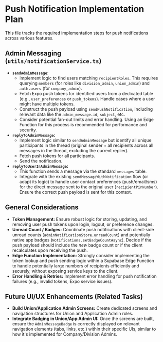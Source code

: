 # Push Notification Implementation Plan

This file tracks the required implementation steps for push notifications across various features.

## Admin Messaging (`utils/notificationService.ts`)

- **`sendAdminMessage`:**
  - Implement logic to find users matching `recipientRoles`. This requires querying `members` (for roles like `division_admin`, `union_admin`) and `auth.users` (for `company_admin`).
  - Fetch Expo push tokens for identified users from a dedicated table (e.g., `user_preferences` or `push_tokens`). Handle cases where a user might have multiple tokens.
  - Construct the push payload using `sendPushNotification`, including relevant data like the `admin_message.id`, `subject`, etc.
  - Consider potential fan-out limits and error handling. Using an Edge Function for this process is recommended for performance and security.
- **`replyToAdminMessage`:**
  - Implement logic similar to `sendAdminMessage` but identify all unique participants in the thread (original sender + all recipients across all messages in the thread, excluding the current replier).
  - Fetch push tokens for all participants.
  - Send the notification.
- **`replyToUserInAdminMessage`:**
  - This function sends a message via the standard `messages` table.
  - Integrate with the existing `sendMessageWithNotification` flow (or adapt its logic) to handle user contact preferences (push/email/sms) for the direct message sent to the original user (`recipientPinNumber`). Ensure the correct push payload is sent for this context.

## General Considerations

- **Token Management:** Ensure robust logic for storing, updating, and removing user push tokens upon login, logout, or preference changes.
- **Unread Count / Badges:** Coordinate push notifications with client-side unread counts (`adminNotificationStore.unreadCount`) and potentially native app badges (`Notifications.setBadgeCountAsync`). Decide if the push payload should include the _new_ badge count or if the client recalculates upon receiving the push.
- **Edge Function Implementation:** Strongly consider implementing the token lookup and push sending logic within a Supabase Edge Function to handle potentially large numbers of recipients efficiently and securely, without exposing service keys to the client.
- **Error Handling & Retries:** Implement error handling for push notification failures (e.g., invalid tokens, Expo service issues).

## Future UI/UX Enhancements (Related Tasks)

- **Build Union/Application Admin Screens:** Create dedicated screens and navigation structures for Union and Application Admin roles.
- **Integrate Badging in Union/App Admin UI:** Once the screens are built, ensure the `AdminMessageBadge` is correctly displayed on relevant navigation elements (tabs, links, etc.) within their specific UIs, similar to how it's implemented for Company/Division Admins.
